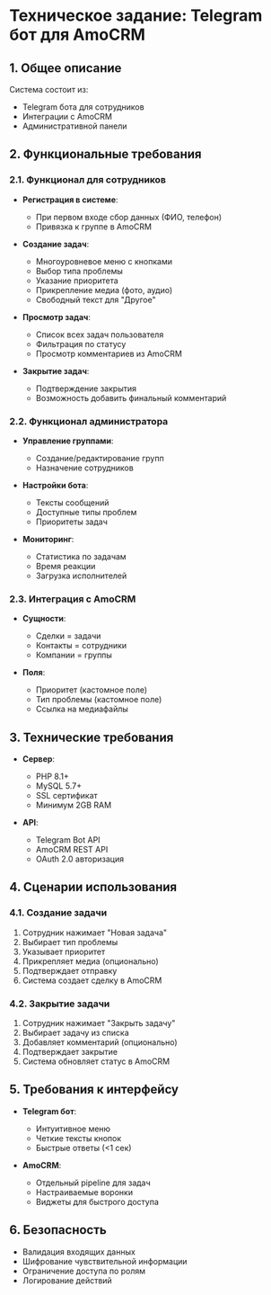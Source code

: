 # Техническое задание: Telegram бот для AmoCRM

## 1. Общее описание
Система состоит из:
- Telegram бота для сотрудников
- Интеграции с AmoCRM
- Административной панели

## 2. Функциональные требования

### 2.1. Функционал для сотрудников
- **Регистрация в системе**:
  - При первом входе сбор данных (ФИО, телефон)
  - Привязка к группе в AmoCRM

- **Создание задач**:
  - Многоуровневое меню с кнопками
  - Выбор типа проблемы
  - Указание приоритета
  - Прикрепление медиа (фото, аудио)
  - Свободный текст для "Другое"

- **Просмотр задач**:
  - Список всех задач пользователя
  - Фильтрация по статусу
  - Просмотр комментариев из AmoCRM

- **Закрытие задач**:
  - Подтверждение закрытия
  - Возможность добавить финальный комментарий

### 2.2. Функционал администратора
- **Управление группами**:
  - Создание/редактирование групп
  - Назначение сотрудников

- **Настройки бота**:
  - Тексты сообщений
  - Доступные типы проблем
  - Приоритеты задач

- **Мониторинг**:
  - Статистика по задачам
  - Время реакции
  - Загрузка исполнителей

### 2.3. Интеграция с AmoCRM
- **Сущности**:
  - Сделки = задачи
  - Контакты = сотрудники
  - Компании = группы

- **Поля**:
  - Приоритет (кастомное поле)
  - Тип проблемы (кастомное поле)
  - Ссылка на медиафайлы

## 3. Технические требования
- **Сервер**:
  - PHP 8.1+
  - MySQL 5.7+
  - SSL сертификат
  - Минимум 2GB RAM

- **API**:
  - Telegram Bot API
  - AmoCRM REST API
  - OAuth 2.0 авторизация

## 4. Сценарии использования

### 4.1. Создание задачи
1. Сотрудник нажимает "Новая задача"
2. Выбирает тип проблемы
3. Указывает приоритет
4. Прикрепляет медиа (опционально)
5. Подтверждает отправку
6. Система создает сделку в AmoCRM

### 4.2. Закрытие задачи
1. Сотрудник нажимает "Закрыть задачу"
2. Выбирает задачу из списка
3. Добавляет комментарий (опционально)
4. Подтверждает закрытие
5. Система обновляет статус в AmoCRM

## 5. Требования к интерфейсу
- **Telegram бот**:
  - Интуитивное меню
  - Четкие тексты кнопок
  - Быстрые ответы (<1 сек)

- **AmoCRM**:
  - Отдельный pipeline для задач
  - Настраиваемые воронки
  - Виджеты для быстрого доступа

## 6. Безопасность
- Валидация входящих данных
- Шифрование чувствительной информации
- Ограничение доступа по ролям
- Логирование действий